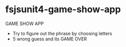 # fsjsunit4-game-show-app

GAME SHOW APP

- Try to figure out the phrase by choosing letters
- 5 wrong guess and its GAME OVER

